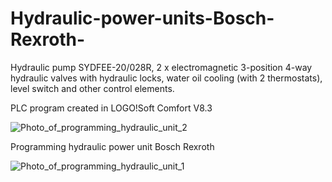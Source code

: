 # Hydraulic-power-units-Bosch-Rexroth-

Hydraulic pump SYDFEE-20/028R, 2 x electromagnetic 3-position 4-way hydraulic valves with hydraulic locks, water oil cooling (with 2 thermostats), level switch and other control elements.

PLC program created in LOGO!Soft Comfort V8.3 

![Photo_of_programming_hydraulic_unit_2](https://github.com/IvanZeman/Hydraulic-power-units-Bosch-Rexrot-LOGO-Soft-Comfort-V8.3/assets/142148101/8852a7ea-7519-4977-9e71-1307fd95477a)

Programming hydraulic power unit Bosch Rexroth

![Photo_of_programming_hydraulic_unit_1](https://github.com/IvanZeman/Hydraulic-power-units-Bosch-Rexrot-LOGO-Soft-Comfort-V8.3/assets/142148101/23ff7a1d-e3b3-4e46-bcb4-32ec7d1ccd38)
